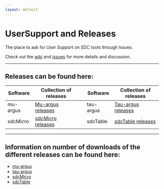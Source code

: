 ```yaml
---
layout: default
---
```

# UserSupport and Releases
The place to ask for User Support on SDC tools through Issues.

Check out the [wiki](https://github.com/sdcTools/UserSupport/wiki) and [issues](https://github.com/sdcTools/UserSupport/issues) for more details and discussion.

* * *

## Releases can be found here:

| Software | Collection of releases |    | Software | Collection of releases |
| --- | --- | --- | --- | --- | 
| mu-argus | [Mu-argus releases](https://github.com/sdcTools/muargus/releases) | | tau-argus | [Tau-argus releases](https://github.com/sdcTools/tauargus/releases) |
| sdcMicro | [sdcMicro releases](https://github.com/sdcTools/sdcMicro/releases) | | sdcTable | [sdcTable releases](https://github.com/sdcTools/sdcTable/releases) |

* * *

## Information on number of downloads of the different releases can be found here:

* [mu-argus](muargusreleases.html)
* [tau-argus](tauargusreleases.html)
* [sdcMicro](sdcmicroreleases.html)
* [sdcTable](sdctablereleases.html)
